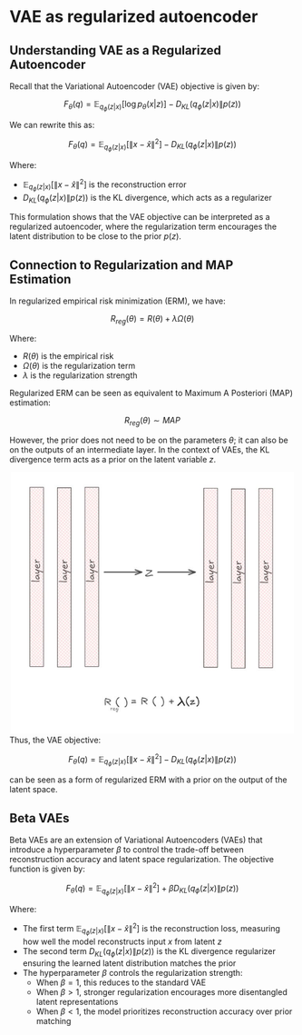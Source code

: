 # VAE as regularized autoencoder

## Understanding VAE as a Regularized Autoencoder

Recall that the Variational Autoencoder (VAE) objective is given by:

$$ F_{\theta}(q) = \mathbb{E}_{q_{\phi}(z|x)} \left[ \log p_{\theta}(x|z) \right] - D_{KL} \left( q_{\phi}(z|x) \| p(z) \right) $$

We can rewrite this as:

$$ F_{\theta}(q) = \mathbb{E}_{q_{\phi}(z|x)} \left[ \|x - \hat{x}\|^2 \right] - D_{KL} \left( q_{\phi}(z|x) \| p(z) \right) $$

Where:
- $\mathbb{E}_{q_{\phi}(z|x)} \left[ \|x - \hat{x}\|^2 \right]$ is the reconstruction error
- $D_{KL} \left( q_{\phi}(z|x) \| p(z) \right)$ is the KL divergence, which acts as a regularizer

This formulation shows that the VAE objective can be interpreted as a regularized autoencoder, where the regularization term encourages the latent distribution to be close to the prior $p(z)$.

## Connection to Regularization and MAP Estimation

In regularized empirical risk minimization (ERM), we have:

$$ R_{reg}(\theta) = R(\theta) + \lambda \Omega(\theta) $$

Where:
- $R(\theta)$ is the empirical risk
- $\Omega(\theta)$ is the regularization term  
- $\lambda$ is the regularization strength

Regularized ERM can be seen as equivalent to Maximum A Posteriori (MAP) estimation:

$$ R_{reg}(\theta) \sim MAP $$

However, the prior does not need to be on the parameters $\theta$; it can also be on the outputs of an intermediate layer. In the context of VAEs, the KL divergence term acts as a prior on the latent variable $z$.
<div style="text-align: center;"><img src="https://raw.githubusercontent.com/victor-explore/ADRL-Notes/refs/heads/main/27.JPG" alt="Variational Autoencoder Architecture" width="500" height="auto"/></div>
Thus, the VAE objective:

$$ F_{\theta}(q) = \mathbb{E}_{q_{\phi}(z|x)} \left[ \|x - \hat{x}\|^2 \right] - D_{KL} \left( q_{\phi}(z|x) \| p(z) \right) $$

can be seen as a form of regularized ERM with a prior on the output of the latent space.

## Beta VAEs

Beta VAEs are an extension of Variational Autoencoders (VAEs) that introduce a hyperparameter $\beta$ to control the trade-off between reconstruction accuracy and latent space regularization. The objective function is given by:

$$ F_{\theta}(q) = \mathbb{E}_{q_{\phi}(z|x)} \left[ \|x - \hat{x}\|^2 \right] + \beta D_{KL} \left( q_{\phi}(z|x) \| p(z) \right) $$

Where:
- The first term $\mathbb{E}_{q_{\phi}(z|x)} \left[ \|x - \hat{x}\|^2 \right]$ is the reconstruction loss, measuring how well the model reconstructs input $x$ from latent $z$
- The second term $D_{KL} \left( q_{\phi}(z|x) \| p(z) \right)$ is the KL divergence regularizer ensuring the learned latent distribution matches the prior
- The hyperparameter $\beta$ controls the regularization strength:
  - When $\beta = 1$, this reduces to the standard VAE
  - When $\beta > 1$, stronger regularization encourages more disentangled latent representations
  - When $\beta < 1$, the model prioritizes reconstruction accuracy over prior matching


